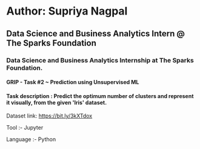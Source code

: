 # Author: Supriya Nagpal 
## Data Science and Business Analytics Intern @ The Sparks Foundation
### Data Science and Business Analytics Internship at The Sparks Foundation.

#### GRIP - Task #2 ~ Prediction using Unsupervised ML 

#### Task description : Predict the optimum number of clusters and represent it visually, from the given 'Iris' dataset.

Dataset link: https://bit.ly/3kXTdox

Tool :- Jupyter

Language :- Python
